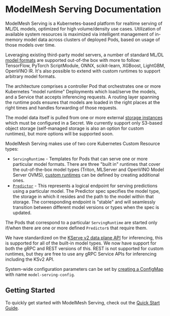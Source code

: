 # ModelMesh Serving Documentation

ModelMesh Serving is a Kubernetes-based platform for realtime serving of ML/DL models, optimized for high volume/density use cases. Utilization of available system resources is maximized via intelligent management of in-memory model data across clusters of deployed Pods, based on usage of those models over time.

Leveraging existing third-party model servers, a number of standard ML/DL [model formats](model-types/) are supported out-of-the box with more to follow: TensorFlow, PyTorch ScriptModule, ONNX, scikit-learn, XGBoost, LightGBM, OpenVINO IR. It's also possible to extend with custom runtimes to support arbitrary model formats.

The architecture comprises a controller Pod that orchestrates one or more Kubernetes "model runtime" Deployments which load/serve the models, and a Service that accepts inferencing requests. A routing layer spanning the runtime pods ensures that models are loaded in the right places at the right times and handles forwarding of those requests.

The model data itself is pulled from one or more external [storage instances](predictors/setup-storage.md) which must be configured in a Secret. We currently support only S3-based object storage (self-managed storage is also an option for custom runtimes), but more options will be supported soon.

ModelMesh Serving makes use of two core Kubernetes Custom Resource types:

- `ServingRuntime` - Templates for Pods that can serve one or more particular model formats. There are three "built in" runtimes that cover the out-of-the-box model types (Triton, MLServer and OpenVINO Model Server OVMS), [custom runtimes](runtimes/) can be defined by creating additional ones.
- [`Predictor`](predictors/) - This represents a logical endpoint for serving predictions using a particular model. The Predictor spec specifies the model type, the storage in which it resides and the path to the model within that storage. The corresponding endpoint is "stable" and will seamlessly transition between different model versions or types when the spec is updated.

The Pods that correspond to a particular `ServingRuntime` are started only if/when there are one or more defined `Predictor`s that require them.

We have standardized on the [KServe v2 data plane API](inference/ks-v2-grpc.md) for inferencing, this is supported for all of the built-in model types. We now have support for both the gRPC and REST versions of this. REST is not supported for custom runtimes, but they are free to use any gRPC Service APIs for inferencing including the KSv2 API.

System-wide configuration parameters can be set by [creating a ConfigMap](configuration/) with name `model-serving-config`.

## Getting Started

To quickly get started with ModelMesh Serving, check out the [Quick Start Guide](quickstart.md).
